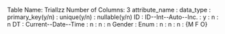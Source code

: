 Table Name: Triallzz
Number of Columns: 3
attribute_name : data_type : primary_key(y/n) : unique(y/n) : nullable(y/n)
ID : ID--Int--Auto--Inc. : y : n : n
DT : Current--Date--Time : n : n : n
Gender : Enum : n : n : n : {M F O} 